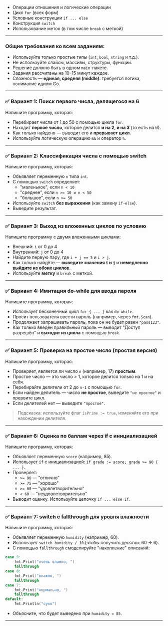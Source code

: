 
- Операции отношения и логические операции
- Цикл `for` (всех форм)
- Условные конструкции `if ... else`
- Конструкция `switch`
- Использование меток (в том числе `break` с меткой)

---

### **Общие требования ко всем заданиям:**
- Используйте только простые типы (`int`, `bool`, `string` и т.д.).
- Не используйте слайсы, массивы, структуры, функции.
- Решение должно быть в одном `main`-пакете.
- Задания рассчитаны на 10–15 минут каждое.
- Сложность — **единая, средняя (middle)**: требуется логика, понимание идиом Go.

---

### ✅ **Вариант 1: Поиск первого числа, делящегося на 6**

Напишите программу, которая:
- Перебирает числа от 1 до 50 с помощью цикла `for`.
- Находит **первое число**, которое делится **и на 2, и на 3** (то есть на 6).
- Как только найдено — выводит его и **прерывает цикл**.
- Используйте логическую операцию `&&` и оператор `%`.

---

### ✅ **Вариант 2: Классификация числа с помощью switch**

Напишите программу, которая:
- Объявляет переменную `n` типа `int`.
- С помощью `switch` определяет:
    - "маленькое", если `n < 10`
    - "среднее", если `n >= 10 и n < 50`
    - "большое", если `n >= 50`
- Используйте `switch` **без выражения** (как замену `if-else`).
- Выведите результат.

---

### ✅ **Вариант 3: Выход из вложенных циклов по условию**

Напишите программу с двумя вложенными циклами:
- Внешний: `i` от 0 до 4
- Внутренний: `j` от 0 до 4
- Найдите первую пару, где `i + j == 5` и `i > j`.
- Как только найдёте — **выведите значения `i` и `j`** и **немедленно выйдите из обоих циклов**.
- Используйте **метку** и `break` с меткой.

---

### ✅ **Вариант 4: Имитация do-while для ввода пароля**

Напишите программу, которая:
- Использует бесконечный цикл `for { ... }` как `do-while`.
- Просит пользователя ввести пароль (например, через `fmt.Scan`).
- Продолжает запрашивать пароль, пока он не будет равен `"pass123"`.
- Как только введён правильный пароль — выводит "Доступ разрешён" и **выходит из цикла** с помощью `break`.

---

### ✅ **Вариант 5: Проверка на простое число (простая версия)**

Напишите программу, которая:
- Проверяет, является ли число `n` (например, 17) **простым**.
- Простое число — это число > 1, которое делится только на 1 и на себя.
- Перебирайте делители от 2 до `n-1` с помощью `for`.
- Если найден делитель — число **не простое**, выведите `"не простое"` и прервите цикл.
- Если делителей нет — выведите `"простое"`.

> Подсказка: используйте флаг `isPrime := true`, изменяйте его при нахождении делителя.

---

### ✅ **Вариант 6: Оценка по баллам через if с инициализацией**

Напишите программу, которая:
- Объявляет переменную `score` (например, 85).
- Использует `if` с инициализацией: `if grade := score; grade >= 90 { ... }`.
- Проверяет:
    - `>= 90` — "отлично"
    - `>= 75` — "хорошо"
    - `>= 60` — "удовлетворительно"
    - `< 60` — "неудовлетворительно"
- Выводит оценку. Используйте цепочку `if ... else if`.

---

### ✅ **Вариант 7: switch с fallthrough для уровня влажности**

Напишите программу, которая:
- Объявляет переменную `humidity` (например, 60).
- Использует `switch humidity / 10` (чтобы получить десятки: 60 → 6).
- С помощью `fallthrough` смоделируйте "накопление" описаний:
```go
case 9:
    fmt.Print("очень влажно, ")
    fallthrough
case 8:
    fmt.Print("влажно, ")
    fallthrough
case 7:
    fmt.Print("нормально, ")
    fallthrough
default:
    fmt.Println("сухо")
```
- Объясните, что будет выведено при `humidity = 85`.

---